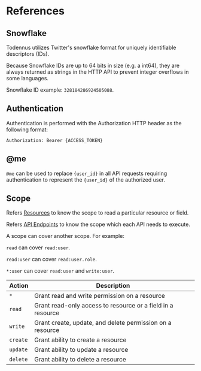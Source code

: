 # References

## Snowflake

Todennus utilizes Twitter's snowflake format for uniquely identifiable
descriptors (IDs).

Because Snowflake IDs are up to 64 bits in size (e.g. a int64), they are always
returned as strings in the HTTP API to prevent integer overflows in some
languages.

Snowflake ID example: `328184286924505088`.

## Authentication

Authentication is performed with the Authorization HTTP header as the following
format:

```
Authorization: Bearer {ACCESS_TOKEN}
```

## @me

`@me` can be used to replace `{user_id}` in all API requests requiring authentication to represent the `{user_id}` of the authorized user.

## Scope

Refers [Resources](./resources.md#resources) to know the scope to read a
particular resource or field.

Refers [API Endpoints](./endpoints.md#api-endpoints) to know the scope which
each API needs to execute.

A scope can cover another scope. For example:

`read` can cover `read:user`.

`read:user` can cover `read:user.role`.

`*:user` can cover `read:user` and `write:user`.


| Action   | Description                                                 |
| -------- | ----------------------------------------------------------- |
| `*`      | Grant read and write permission on a resource               |
| `read`   | Grant read-only access to resource or a field in a resource |
| `write`  | Grant create, update, and delete permission on a resource   |
| `create` | Grant ability to create a resource                          |
| `update` | Grant ability to update a resource                          |
| `delete` | Grant ability to delete a resource                          |
